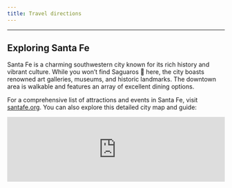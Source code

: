 ```yaml
---
title: Travel directions
---
```


---

## Exploring Santa Fe

Santa Fe is a charming southwestern city known for its rich history and vibrant culture. While you won’t find Saguaros 🌵 here, the city boasts renowned art galleries, museums, and historic landmarks. The downtown area is walkable and features an array of excellent dining options.

For a comprehensive list of attractions and events in Santa Fe, visit [santafe.org](https://www.santafe.org). You can also explore this detailed city map and guide:  

<iframe src="https://assets.simpleviewinc.com/simpleview/image/upload/v1/clients/santafenm/S_Fe_43x30_Index_APR_11_2022_Compressed_2ba3e6f1-a2f0-44a6-863d-23f6703a69b8.pdf#toolbar=0" 
        width="100%" 
        style="border: none;" 
        allowfullscreen="" 
        loading="lazy"></iframe>
